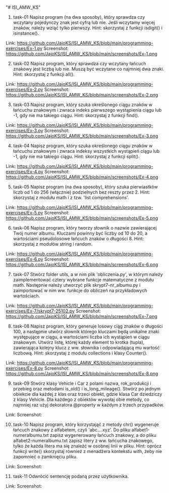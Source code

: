 "# ISI_AMW_KS" 

1. task-01
Napisz program (na dwa sposoby), który sprawdza czy wczytany pojedynczy znak jest cyfrą lub nie.
Jeśli wczytamy więcej znaków, należy wziąć tylko pierwszy.
Hint: skorzystaj z funkcji isdigit() i isinstance().

Link: https://github.com/JajoKS/ISI_AMW_KS/blob/main/programming-exercises/Ex-1.py
Screenshot: https://github.com/JajoKS/ISI_AMW_KS/blob/main/screenshots/Ex-1.png

2. task-02
Napisz program, który sprawdza czy wczytany łańcuch znakowy jest liczbą lub nie.
Muszą być wczytane co najmniej dwa znaki.
Hint: skorzystaj z funkcji all().

Link: https://github.com/JajoKS/ISI_AMW_KS/blob/main/programming-exercises/Ex-2.py
Screenshot: https://github.com/JajoKS/ISI_AMW_KS/blob/main/screenshots/Ex-2.png

3. task-03
Napisz program, który szuka określonego ciągu znaków w łańcuchu znakowym i zwraca indeks
pierwszego wystąpienia ciągu lub -1, gdy nie ma takiego ciągu.
Hint: skorzystaj z funkcji find().

Link: https://github.com/JajoKS/ISI_AMW_KS/blob/main/programming-exercises/Ex-3.py
Screenshot: https://github.com/JajoKS/ISI_AMW_KS/blob/main/screenshots/Ex-3.png

4. task-04
Napisz program, który szuka określonego ciągu znaków w łańcuchu znakowym i zwraca
indeksy wszystkich wystąpień ciągu lub -1, gdy nie ma takiego ciągu.
Hint: skorzystaj z funkcji split().

Link: https://github.com/JajoKS/ISI_AMW_KS/blob/main/programming-exercises/Ex-4.py
Screenshot: https://github.com/JajoKS/ISI_AMW_KS/blob/main/screenshots/Ex-4.png

5. task-05
Napisz program (na dwa sposoby), który szuka pierwiastków liczb od 1 do 256 (włącznie)
podzielnych bez reszty przez 2.
Hint: skorzystaj z modułu math i z tzw. 'list comprehensions'.

Link: https://github.com/JajoKS/ISI_AMW_KS/blob/main/programming-exercises/Ex-5.py
Screenshot: https://github.com/JajoKS/ISI_AMW_KS/blob/main/screenshots/Ex-5.png

6. task-06
Napisz program, który tworzy słownik o nazwie zawierającej Twój numer albumu.
Kluczami powinny być liczby od 10 do 20, a wartościami pseudolosowe łańcuch znaków o długości 8.
Hint: skorzystaj z modułów string i random.

Link: https://github.com/JajoKS/ISI_AMW_KS/blob/main/programming-exercises/Ex-6.py
Screenshot: https://github.com/JajoKS/ISI_AMW_KS/blob/main/screenshots/Ex-6.png

7. task-07
Stwórz folder utils, a w nim plik 'obliczenia.py', w którym należy zaimplementować cztery 
wybrane funkcje matematyczne z modułu math. Następnie należy utworzyć plik skrypt7-nr_albumu.py
i zaimportować w nim ww. funkcje do obliczeń na przykładowych wartościach.

Link: https://github.com/JajoKS/ISI_AMW_KS/blob/main/programming-exercises/Ex-7/skrypt7-25102.py
Screenshot: https://github.com/JajoKS/ISI_AMW_KS/blob/main/screenshots/Ex-7.png

8. task-08
Napisz program, który generuje losowy ciąg znaków o długości 100, a następnie utwórz
słownik którego kluczami będą unikalne znaki występujące w ciągu, a wartościami liczba
ich wystąpień w ciągu znakowym. Utwórz listę, której każdy element to krotka (tupla),
zawierająca kolejny klucz z ww. słownika i odpowiadającą mu wartość liczbową.
Hint: skorzystaj z modułu collections i klasy Counter().

Link: https://github.com/JajoKS/ISI_AMW_KS/blob/main/programming-exercises/Ex-8.py
Screenshot: https://github.com/JajoKS/ISI_AMW_KS/blob/main/screenshots/Ex-8.png

9. task-09
Stwórz klasy Vehicle i Car z polami nazwa, rok_produkcji i przebieg oraz metodami is_old() 
i is_long_mileage(). Stwórz po jednym obiekcie dla każdej z klas oraz trzeci obiekt, gdzie 
klasa Car dziedziczy z klasy Vehicle. Dla każdego z obiektów wywołaj obie metody, co najmniej 
raz użyj dekoratora @property w każdym z trzech przypadków.

Link: 
Screenshot: 

10. task-10
Napisz program, który korzystająć z metody chr() wygeneruje łańcuch znakowy z alfabetem, czyli 'abc....xyz'.
Do pliku alfabet1-numeralbumu.txt zapisz wygenerowany łańcuch znakowy, a do pliku alfabet2-numeralbumu.txt 
zapisz litery z ww. łańcucha znakowego, tylko że każda litera ma się znaleźć w osobnej linii w pliku.
Hint: oprócz funkcji write() skorzystaj również z menadżera kontekstu with, żeby nie zapomnieć o zamknięciu pliku.

Link: 
Screenshot: 

11. task-11
Odwrócić sentencję podaną przez użytkownika.

Link: 
Screenshot: 